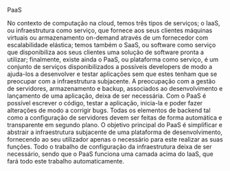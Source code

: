 PaaS 

 

No contexto de computação na cloud, temos três tipos de serviços; o IaaS, ou infraestrutura como serviço, que fornece aos seus clientes máquinas virtuais ou
armazenamento on-demand através de um fornecedor com escalabilidade elástica; temos também o SaaS, ou software como serviço que disponibiliza aos seus clientes uma
solução de software pronta a utilizar; finalmente, existe ainda o PaaS, ou plataforma como serviço, é um conjunto de serviços disponibilizados a possíveis developers de
modo a  ajuda-los a desenvolver e testar aplicações sem que estes tenham que se preocupar com a infraestrutura subjacente. A preocupação com a gestão de servidores,
armazenamento e backup, associados ao desenvolvimento e lançamento de uma aplicação, deixa de ser necessária. Com o PaaS é possível escrever o código, testar a
aplicação, inicia-la e poder fazer alterações de modo a corrigir bugs. Todas os elementos de backend tal como a configuração de servidores devem ser feitas de forma
automática e transparente em segundo plano. O objetivo principal do PaaS é simplificar e abstrair a infraestrutura subjacente de uma plataforma de desenvolvimento,
fornecendo ao seu utilizador apenas o necessário para este realizar as suas funções. Todo o trabalho de configuração da infraestrutura deixa de ser necessário, sendo que
o PaaS funciona uma camada acima do IaaS, que fará todo este trabalho automaticamente. 
